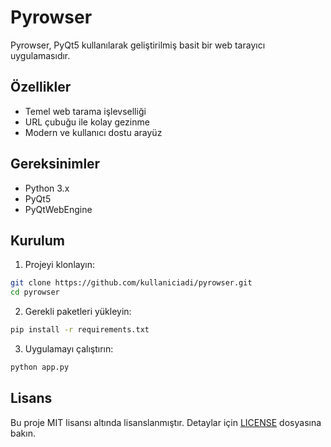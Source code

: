 # Pyrowser

Pyrowser, PyQt5 kullanılarak geliştirilmiş basit bir web tarayıcı uygulamasıdır.

## Özellikler

- Temel web tarama işlevselliği
- URL çubuğu ile kolay gezinme
- Modern ve kullanıcı dostu arayüz

## Gereksinimler

- Python 3.x
- PyQt5
- PyQtWebEngine

## Kurulum

1. Projeyi klonlayın:
```bash
git clone https://github.com/kullaniciadi/pyrowser.git
cd pyrowser
```

2. Gerekli paketleri yükleyin:
```bash
pip install -r requirements.txt
```

3. Uygulamayı çalıştırın:
```bash
python app.py
```

## Lisans

Bu proje MIT lisansı altında lisanslanmıştır. Detaylar için [LICENSE](LICENSE) dosyasına bakın. 